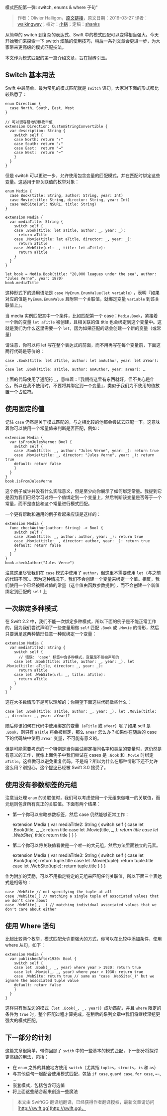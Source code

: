 模式匹配第一弹: switch, enums & where 子句"

> 作者：Olivier Halligon，[原文链接](http://alisoftware.github.io/swift/2016/03/27/pattern-matching-1/)，原文日期：2016-03-27
> 译者：[walkingway](http://chengway.in/)；校对：[小锅](http://www.swiftyper.com)；定稿：[shanks](http://codebuild.me/)
  









从简单的 switch 到复杂的表达式、Swift 中的模式匹配可以变得相当强大。今天开始我们来探索一下 switch 炫酷的使用技巧，稍后一系列文章会更进一步，为大家带来更高级的模式匹配技法。

本文作为模式匹配的第一篇介绍文章，旨在抛砖引玉。



## Switch 基本用法

Swift 中最简单、最为常见的模式匹配就是 `switch` 语句，大家对下面的形式都比较熟悉了：

    
    enum Direction {
      case North, South, East, West
    }
    
    // 可以很容易地切换枚举值
    extension Direction: CustomStringConvertible {
      var description: String {
        switch self {
        case North: return "↑"
        case South: return "↓"
        case East:  return "→"
        case West:  return "←"
        }
      }
    }

但是 switch 可以更进一步，允许使用包含变量的匹配模式，并在匹配时绑定这些变量。这适用于带关联值的枚举对象：

    
    enum Media {
      case Book(title: String, author: String, year: Int)
      case Movie(title: String, director: String, year: Int)
      case WebSite(url: NSURL, title: String)
    }
    
    extension Media {
      var mediaTitle: String {
        switch self {
        case .Book(title: let aTitle, author: _, year: _):
          return aTitle
        case .Movie(title: let aTitle, director: _, year: _):
          return aTitle
        case .WebSite(url: _, title: let aTitle):
          return aTitle
        }
      }
    }
    
    let book = Media.Book(title: "20,000 leagues under the sea", author: "Jules Verne", year: 1870)
    book.mediaTitle

这种形式下的通用语法是 `case MyEnum.EnumValue(let variable)` ，表明『如果对应的值是 `MyEnum.EnumValue` 且附带一个关联值，就绑定变量 `variable` 到该关联值上』。

当 media 实例匹配其中一个条件，比如匹配第一个 case：`Media.Book`，紧接着一个新的变量 `let aTitle` 被创建，且相关联的值 title 也会绑定到这个变量中。这就是我们为什么这里需要一个 `let`，因为如果匹配的话会创建一个新的变量（或常量）

请注意，你可以将 let 写在整个表达式的前面，而不用再写在每个变量前，下面这两行代码是等价的：

    
    case .Book(title: let aTitle, author: let anAuthor, year: let aYear): …
    case let .Book(title: aTitle, author: anAuthor, year: aYear): …

上面的代码使用了通配符 `_`，意味着：『我期待这里有东西就好，但不关心是什么，所以在我不使用时，不要将其绑定到一个变量』，类似于我们为不使用的值放置一个占位符。

## 使用固定的值

记住 `case` 仍然是关于模式匹配的，与之相比较的他都会尝试去匹配一下。这意味着你可以使用一个常量值来判断是否匹配，例如：

    
    extension Media {
      var isFromJulesVerne: Bool {
        switch self {
        case .Book(title: _, author: "Jules Verne", year: _): return true
        case .Movie(title: _, director: "Jules Verne", year: _): return true
        default: return false
        }
      }
    }
    book.isFromJulesVerne

这个例子或许并没有什么实际意义，但是至少向你展示了如何绑定常量。我提到它是因为我们已经学习过将一个值绑定到一个变量上，然后判断该变量是否等于一个常量，而不是直接和这个常量进行模式匹配。

一个更有帮助和通用的例子看起来应该是这样的：

    
    extension Media {
      func checkAuthor(author: String) -> Bool {
        switch self {
        case .Book(title: _, author: author, year: _): return true
        case .Movie(title: _, director: author, year: _): return true
        default: return false
        }
      }
    }
    book.checkAuthor("Jules Verne")

注意这里尽管我们在 `case` 模式中使用了 `author`，但这里不需要使用 `let`（与之前的代码不同）。因为这种情况下，我们不会创建一个变量来绑定一个值。相反，我们使用一个已经被赋过值的常量（这个值由函数参数提供），而不会创建一个新值绑定到匹配的 `self` 上 

## 一次绑定多种模式

在 Swift 2.2 中，我们不能一次绑定多种模式，所以下面的例子是不能正常工作的，因为我们尝试声明了一些变量用做 `self` 匹配 `.Book` 或 `.Movie` 的情形，然后只要满足这两种情形任意一种就绑定一个变量：

    
    extension Media {
      var mediaTitle2: String {
        switch self {
          // 错误: 'case' 标签中含多种模式，变量是不能被声明的
        case let .Book(title: aTitle, author: _, year: _), let .Movie(title: aTitle, director: _, year: _):
          return aTitle
        case let .WebSite(url: _, title: aTitle):
          return aTitle
        }
      }
    }

这在大多数情形下是可以理解的；你期望下面这些代码做些什么：

    
    case let .Book(title: aTitle, author: _, year: _), let .Movie(title: _, director: _, year: aYear)?

随后你该如何在代码中使用绑定的变量（`aTitle` 或 `aYear`）呢？如果 self 是 `.Book`，则只有 `aTitle` 将会被绑定，那么 `aYear` 怎么办？如果你在随后的 case 下的代码块中使用 `aYear` 变量，不可能有意义的。

但是可能需要考虑的一个特例是当你尝试绑定相同名字和类型的变量时，这仍然是有意义的工作，就像上面例子中我们尝试在 cases 是 `.Book` 和 `.Movie` 时绑定 `aTitle`。这样做可以避免重复代码，不是吗？所以为什么在那种情形下还不允许这么用？别担心，这个[提议](https://github.com/apple/swift-evolution/blob/master/proposals/0043-declare-variables-in-case-labels-with-multiple-patterns.md)已经被 Swift 3.0 接受了。

## 使用没有参数标签的元组

注意当处理 `enum` 的关联值时，我们可以考虑使用一个元组来做唯一的关联值，而元组则包含所有真正的关联值。下面有两个结果：

+ 第一个你可以省略参数标签，然后 case 仍然能够正常工作：

    
    extension Media {
      var mediaTitle2: String {
        switch self {
        case let .Book(title, _, _): return title
        case let .Movie(title, _, _): return title
        case let .WebSite(_, title): return title
        }
      }
    }

+ 第二个你可以将关联值看做是一个唯一的大元组，然后方法里面独立的元素。

    
    extension Media {
      var mediaTitle3: String {
        switch self {
        case let .Book(tuple): return tuple.title
        case let .Movie(tuple): return tuple.title
        case let .WebSite(tuple): return tuple.title
        }
      }
    }

作为附加的奖励，可以不用指定特定的元组来匹配任何关联值，所以下面三个表达式是相等的：

    
    case .WebSite // not specifying the tuple at all
    case .WebSite(_) // matching a single tuple of associated values that we don't care about
    case .WebSite(_, _) // matching individual associated values that we don't care about either

## 使用 Where 语句

比起比较两个枚举，模式匹配允许更强大的方式，你可以在比较中添加条件，使用 where 从句，如下：

    
    extension Media {
      var publishedAfter1930: Bool {
        switch self {
        case let .Book(_, _, year) where year > 1930: return true
        case let .Movie(_, _, year) where year > 1930: return true
        case .WebSite: return true // same as "case .WebSite(_)" but we ignore the associated tuple value
        default: return false
        }
      }
    }

这样只有当左边的模式（`let .Book(_, _, year)`）成功匹配，并且 `where` 限定的条件为 `true` 时，整个匹配过程才算完成。在稍后的系列文章中我们将继续深挖更强大的模式匹配。

## 下一部分的计划

这篇文章很简单，带你回顾了 `swith` 中的一些基本的模式匹配，下一部分将探讨更高级的用法，包括：

+ 在 `enum` 之外的其他地方使用 `switch`（尤其指 `tuples`，`structs`，`is` 和 `as`）
+ 与其他语句一起配合使用模式匹配，包括 `if case`, `guard case`, `for case`, `=~`, …
+ 嵌套模式，包括包含可选值
+ 将上面这些结合起来创造一些魔法  
> 本文由 SwiftGG 翻译组翻译，已经获得作者翻译授权，最新文章请访问 [http://swift.gg](http://swift.gg)。